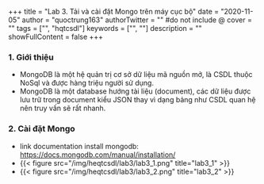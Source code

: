 +++
title = "Lab 3. Tải và cài đặt Mongo trên máy cục bộ"
date = "2020-11-05"
author = "quoctrung163"
authorTwitter = "" #do not include @
cover = ""
tags = ["", "hqtcsdl"]
keywords = ["", ""]
description = ""
showFullContent = false
+++

### 1. Giới thiệu 
- MongoDB là một hệ quản trị cơ sở dữ liệu mã nguồn mở, là CSDL thuộc NoSql và được hàng triệu người sử dụng.
- MongoDB là một database hướng tài liệu (document), các dữ liệu được lưu trữ trong document kiểu JSON thay vì dạng bảng như CSDL quan hệ nên truy vấn sẽ rất nhanh.

### 2. Cài đặt Mongo
- link documentation install mongodb: https://docs.mongodb.com/manual/installation/
- {{< figure src="/img/heqtcsdl/lab3/lab3_1.png" title="lab3_1" >}}
- {{< figure src="/img/heqtcsdl/lab3/lab3_2.png" title="lab3_2" >}}